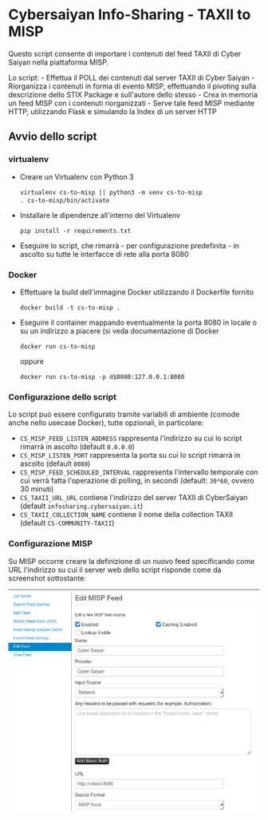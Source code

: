 # Cybersaiyan Info-Sharing - TAXII to MISP

Questo script consente di importare i contenuti del feed TAXII di Cyber Saiyan nella piattaforma MISP.

Lo script:
    - Effettua il POLL dei contenuti dal server TAXII di Cyber Saiyan
    - Riorganizza i contenuti in forma di evento MISP, effettuando il pivoting sulla descrizione dello STIX Package e sull'autore dello stesso
    - Crea in memoria un feed MISP con i contenuti riorganizzati
    - Serve tale feed MISP mediante HTTP, utilizzando Flask e simulando la Index di un server HTTP


## Avvio dello script
### virtualenv
- Creare un Virtualenv con Python 3
    ```
    virtualenv cs-to-misp || python3 -m venv cs-to-misp
    . cs-to-misp/bin/activate
    ```
- Installare le dipendenze all'interno del Virtualenv
    ```
    pip install -r requirements.txt
    ```
- Eseguire lo script, che rimarrà - per configurazione predefinita - in ascolto su tutte le interfacce di rete alla porta 8080

### Docker
- Effettuare la build dell'immagine Docker utilizzando il Dockerfile fornito
    ```
    docker build -t cs-to-misp .
    ```
- Eseguire il container mappando eventualmente la porta 8080 in locale o su un indirizzo a piacere (si veda documentazione di Docker
    ```
    docker run cs-to-misp
    ```
    oppure
    ```
    docker run cs-to-misp -p d$8080:127.0.0.1:8080
    ```

### Configurazione dello script
Lo script può essere configurato tramite variabili di ambiente (comode anche nello usecase Docker), tutte opzionali, in particolare:
* `CS_MISP_FEED_LISTEN_ADDRESS` rappresenta l'indirizzo su cui lo script rimarrà in ascolto (default `0.0.0.0`)
* `CS_MISP_LISTEN_PORT` rappresenta la porta su cui lo script rimarrà in ascolto (default `8080`)
* `CS_MISP_FEED_SCHEDULED_INTERVAL` rappresenta l'intervallo temporale con cui verrà fatta l'operazione di polling, in secondi (default: `30*60`, ovvero 30 minuti)
* `CS_TAXII_URL_URL` contiene l'indirizzo del server TAXII di CyberSaiyan (default `infosharing.cybersaiyan.it`)
* `CS_TAXII_COLLECTION_NAME` contiene il nome della collection TAXII (default `CS-COMMUNITY-TAXII`)

### Configurazione MISP

Su MISP occorre creare la definizione di un nuovo feed specificando come URL l'indirizzo su cui il server web dello script risponde come da screenshot sottostante:

![MISP Feed Configuration](misp-feed-configuration.png)

